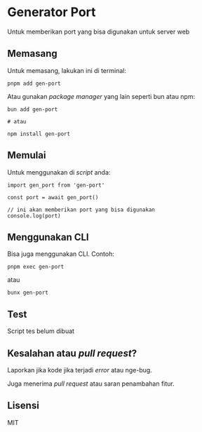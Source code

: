 # Generator Port

Untuk memberikan port yang bisa digunakan untuk server web

## Memasang

Untuk memasang, lakukan ini di terminal:

```
pnpm add gen-port
```

Atau gunakan _package manager_ yang lain seperti bun atau npm:

```
bun add gen-port

# atau

npm install gen-port
```

## Memulai

Untuk menggunakan di _script_ anda:

```
import gen_port from 'gen-port'

const port = await gen_port()

// ini akan memberikan port yang bisa digunakan
console.log(port)
```

## Menggunakan CLI

Bisa juga menggunakan CLI. Contoh:

```
pnpm exec gen-port
```

atau

```
bunx gen-port
```


## Test

Script tes belum dibuat

## Kesalahan atau _pull request_?

Laporkan jika kode jika terjadi _error_ atau nge-bug.

Juga menerima _pull request_ atau saran penambahan fitur.

## Lisensi

MIT